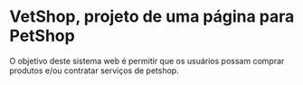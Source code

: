 # VetShop, projeto de uma página para PetShop

O objetivo deste sistema web é permitir que os usuários possam comprar produtos e/ou contratar serviços de petshop.
